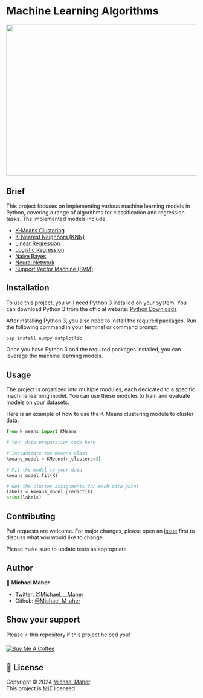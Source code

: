 # Machine Learning Algorithms

<img src="https://insidebigdata.com/wp-content/uploads/2023/08/Machine_Learning_shutterstock_742653250_special.jpg" width="800" height="400">

## Brief

This project focuses on implementing various machine learning models in Python, covering a range of algorithms for classification and regression tasks. The implemented models include:

- [K-Means Clustering](https://github.com/Michael-M-aher/ML-Algorithms/blob/main/K-Means/notebook.ipynb)
- [K-Nearest Neighbors (KNN)](https://github.com/Michael-M-aher/ML-Algorithms/blob/main/KNN/notebook.ipynb)
- [Linear Regression](https://github.com/Michael-M-aher/ML-Algorithms/blob/main/Linear%20Regression/notebook.ipynb)
- [Logistic Regression](https://github.com/Michael-M-aher/ML-Algorithms/blob/main/Logistic%20Regression/notebook.ipynb)
- [Naive Bayes](https://github.com/Michael-M-aher/ML-Algorithms/blob/main/Naive%20Bayes/notebook.ipynb)
- [Neural Network](https://github.com/Michael-M-aher/ML-Algorithms/blob/main/Neural%20Network/notebook.ipynb)
- [Support Vector Machine (SVM)](https://github.com/Michael-M-aher/ML-Algorithms/blob/main/SVM/notebook.ipynb)

## Installation

To use this project, you will need Python 3 installed on your system. You can download Python 3 from the official website: [Python Downloads](https://www.python.org/downloads/)

After installing Python 3, you also need to install the required packages. Run the following command in your terminal or command prompt:

```bash
pip install numpy matplotlib
```

Once you have Python 3 and the required packages installed, you can leverage the machine learning models.

## Usage

The project is organized into multiple modules, each dedicated to a specific machine learning model. You can use these modules to train and evaluate models on your datasets.

Here is an example of how to use the K-Means clustering module to cluster data:

```python
from k_means import KMeans

# Your data preparation code here

# Instantiate the KMeans class
kmeans_model = KMeans(n_clusters=3)

# Fit the model to your data
kmeans_model.fit(X)

# Get the cluster assignments for each data point
labels = kmeans_model.predict(X)
print(labels)
```

## Contributing

Pull requests are welcome. For major changes, please open an [issue](https://github.com/Michael-M-aher/ML-Algorithms/issues) first to discuss what you would like to change.

Please make sure to update tests as appropriate.

## Author

👤 **Michael Maher**

- Twitter: [@Michael___Maher](https://twitter.com/Michael___Maher)
- Github: [@Michael-M-aher](https://github.com/Michael-M-aher)

## Show your support

Please ⭐️ this repository if this project helped you!

[![Buy Me A Coffee](https://cdn.buymeacoffee.com/buttons/v2/default-yellow.png)](https://www.buymeacoffee.com/your-coffee-handle)

## 📝 License

Copyright © 2024 [Michael Maher](https://github.com/Michael-M-aher).<br />
This project is [MIT](https://github.com/Michael-M-aher/ML-Algorithms/blob/main/LICENSE) licensed.